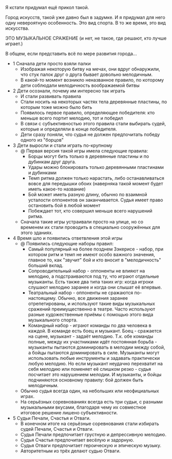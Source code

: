Я кстати придумал ещё прикол такой.

Город искусств, такой уже давно был в задумке. И я придумал для него одну невероятную особенность.
Это вид спорта. В то же время, это вид искусства.

ЭТО МУЗЫКАЛЬНОЕ СРАЖЕНИЕ (и нет, не такое, где решают, кто лучше играет.)

В общем, если представить всё по мере развития города...

- 1 Сначала дети просто взяли палки
	- Изображая некоторую битву на мечах, они вдруг обнаружили, что стук палок друг о друга бывает довольно мелодичным.
	- В какой-то момент возникло неназванное правило, по которому дети соблюдали мелодичность воображаемой битвы
- 2 Дети осознали, почему им интересно так играть
	- И стали развивать правила
	- Стали носить на некоторых частях тела деревянные пластины, по которым тоже можно было бить
	- Появилось первое правило, определяющее победителя: кто меньше всего портит мелодию, тот и победил
	- В связи с субъективностью этого правила стали выбирать судей, которые и определяли в конце победителя.
	- Дети сразу поняли, что судья не должен предпочитать победу одного из "борцов"
- 3 Дети выросли и стали играть по-крупному
	- @ Первая версия такой игры имела следующие правила:
		- Борцы могут бить только в деревянные пластины и по дубинкам друг друга.
		- Удары можно блокировать только деревянными пластинами и дубинками
		- Темп ритма должен только нарастать, либо останавливаться вовсе для передышки обоих (наверняка такой момент будет иметь какое-то название)
		- Бой может иметь разную длину, обычно по взаимной усталости оппонентов он заканчивается. Судья имеет право остановить бой в любой момент
		- Побеждает тот, кто совершил меньше всего нарушений ритма.
	- Сначала такие игры устраивали просто на улице, но со временем их стали проводить в специально сооружённых для этого зданиях.
- 4 Время шло и появились ответвления этой игры
	- @ Появились следующие наборы правил:
		- Самый популярный на более позднем Зэкерисе - набор, при котором ритм и темп не имеют особо важного значения, главное то, как "звучит" бой и кто вносит в "мелодичность" больший вклад.
		- Сопроводительный набор - оппоненты не влияют на мелодию, а подстраиваются под ту, что играют отдельные музыканты. Есть также два типа таких игр: когда игроки слушают мелодию заранее и когда они слышат её впервые.
		- Театральный набор - оппоненты не сражаются по-настоящему. Обычно, все движения заранее отрепетированы, и используют такие виды музыкальных сражений преимущественно в театре. Часто используют разные художественные приёмы с помощью этого вида музыкального спорта.
		- Командный набор - играют команды по два человека в каждой. В команде есть боец и музыкант. Боец - сражается на сцене, музыкант - задаёт мелодию. Т.к. обе команды полные, между их участниками идёт постоянная борьба - музыканты пытаются доминировать в мелодии между собой, а бойцы пытаются доминировать в силе. Музыканты могут использовать любые инструменты и задавать практически любую мелодию. Но если музыкант неудачно перехватит на себя мелодию или поменяет её слишком резко - судья посчитает это нарушением мелодии. И музыканты, и бойцы подчиняются основному правилу: бой должен быть мелодичным.
	- Обычно судья всегда один, на небольших или неофициальных играх.
	- На серьёзных соревнованиях всегда есть три судьи, с разными музыкальными вкусами, благодаря чему их совместное итоговое решение лишено субъективности.
- 5 Судьи Печали, Счастья и Отваги.
	- В конечном итоге на серьёзные соревнования стали избирать судей Печали, Счастья и Отваги.
	- Судья Печали предпочитает грустную и депрессивную мелодию.
	- Судья Счастья предпочитает весёлую и задорную.
	- Судья Отваги предпочитает героическую и эпическую музыку.
	- Авторитетным из трёх делают судью Отваги.